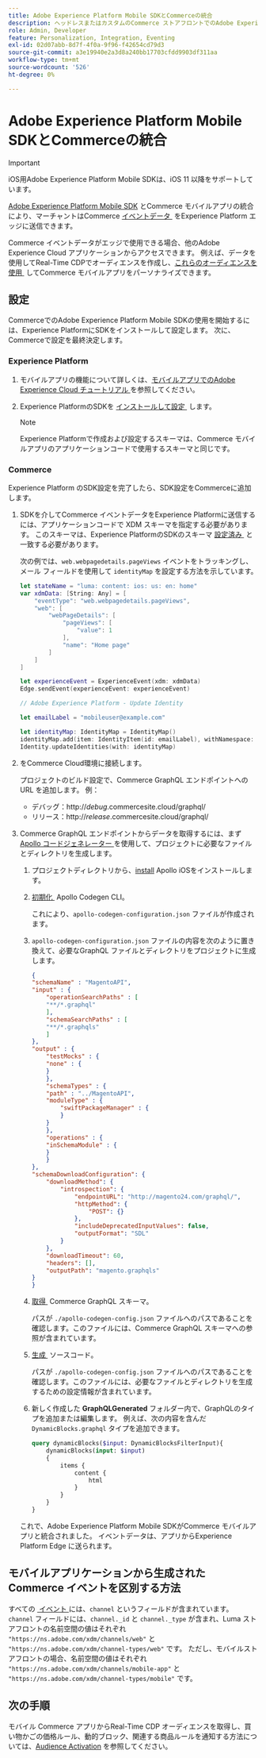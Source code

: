 ```yaml
---
title: Adobe Experience Platform Mobile SDKとCommerceの統合
description: ヘッドレスまたはカスタムのCommerce ストアフロントでのAdobe Experience Platform Mobile SDKの使用方法について説明します。
role: Admin, Developer
feature: Personalization, Integration, Eventing
exl-id: 02d07abb-8d7f-4f0a-9f96-f42654cd79d3
source-git-commit: a3e19940e2a3d8a240bb17703cfdd9903df311aa
workflow-type: tm+mt
source-wordcount: '526'
ht-degree: 0%

---
```


# Adobe Experience Platform Mobile SDKとCommerceの統合

>[!IMPORTANT]
>
>iOS用Adobe Experience Platform Mobile SDKは、iOS 11 以降をサポートしています。

[Adobe Experience Platform Mobile SDK](https://developer.adobe.com/client-sdks/home/) とCommerce モバイルアプリの統合により、マーチャントはCommerce [&#x200B; イベントデータ &#x200B;](events.md) をExperience Platform エッジに送信できます。

Commerce イベントデータがエッジで使用できる場合、他のAdobe Experience Cloud アプリケーションからアクセスできます。 例えば、データを使用してReal-Time CDPでオーディエンスを作成し、[&#x200B; これらのオーディエンスを使用 &#x200B;](https://experienceleague.adobe.com/docs/commerce-admin/customers/audience-activation.html?lang=ja) してCommerce モバイルアプリをパーソナライズできます。

## 設定

CommerceでのAdobe Experience Platform Mobile SDKの使用を開始するには、Experience PlatformにSDKをインストールして設定します。 次に、Commerceで設定を最終決定します。

### Experience Platform

1. モバイルアプリの機能について詳しくは、[&#x200B; モバイルアプリでのAdobe Experience Cloud チュートリアル &#x200B;](https://experienceleague.adobe.com/docs/platform-learn/implement-mobile-sdk/overview.html?lang=ja) を参照してください。

1. Experience PlatformのSDKを [&#x200B; インストールして設定 &#x200B;](https://developer.adobe.com/client-sdks/documentation/getting-started/) します。

   >[!NOTE]
   >
   >Experience Platformで作成および設定するスキーマは、Commerce モバイルアプリのアプリケーションコードで使用するスキーマと同じです。

### Commerce

Experience Platform のSDK設定を完了したら、SDK設定をCommerceに追加します。

1. SDKを介してCommerce イベントデータをExperience Platformに送信するには、アプリケーションコードで XDM スキーマを指定する必要があります。 このスキーマは、Experience PlatformのSDKのスキーマ [&#x200B; 設定済み &#x200B;](https://developer.adobe.com/client-sdks/home/getting-started/set-up-schemas-and-datasets/) と一致する必要があります。

   次の例では、`web.webpagedetails.pageViews` イベントをトラッキングし、メール フィールドを使用して `identityMap` を設定する方法を示しています。

   ```swift
   let stateName = "luma: content: ios: us: en: home"
   var xdmData: [String: Any] = [
       "eventType": "web.webpagedetails.pageViews",
       "web": [
           "webPageDetails": [
               "pageViews": [
                   "value": 1
               ],
               "name": "Home page"
           ]
       ]
   ]
   
   let experienceEvent = ExperienceEvent(xdm: xdmData)
   Edge.sendEvent(experienceEvent: experienceEvent)
   
   // Adobe Experience Platform - Update Identity
   
   let emailLabel = "mobileuser@example.com"
   
   let identityMap: IdentityMap = IdentityMap()
   identityMap.add(item: IdentityItem(id: emailLabel), withNamespace: "Email")
   Identity.updateIdentities(with: identityMap)
   ```

1. をCommerce Cloud環境に接続します。

   プロジェクトのビルド設定で、Commerce GraphQL エンドポイントへの URL を追加します。 例：

   - デバッグ：http://_debug_.commercesite.cloud/graphql/
   - リリース：http://_release_.commercesite.cloud/graphql/

1. Commerce GraphQL エンドポイントからデータを取得するには、まず [Apollo コードジェネレーター &#x200B;](https://www.apollographql.com/docs/ios/) を使用して、プロジェクトに必要なファイルとディレクトリを生成します。

   1. プロジェクトディレクトリから、[install](https://www.apollographql.com/docs/ios/get-started#1-install-the-apollo-frameworks) Apollo iOSをインストールします。

   1. [&#x200B; 初期化 &#x200B;](https://www.apollographql.com/docs/ios/code-generation/codegen-cli/#initialize) Apollo Codegen CLI。

      これにより、`apollo-codegen-configuration.json` ファイルが作成されます。

   1. `apollo-codegen-configuration.json` ファイルの内容を次のように置き換えて、必要なGraphQL ファイルとディレクトリをプロジェクトに生成します。

      ```json
      {
      "schemaName" : "MagentoAPI",
      "input" : {
          "operationSearchPaths" : [
          "**/*.graphql"
          ],
          "schemaSearchPaths" : [
          "**/*.graphqls"
          ]
      },
      "output" : {
          "testMocks" : {
          "none" : {
          }
          },
          "schemaTypes" : {
          "path" : "../MagentoAPI",
          "moduleType" : {
              "swiftPackageManager" : {
              }
          }
          },
          "operations" : {
          "inSchemaModule" : {
          }
          }
      },
      "schemaDownloadConfiguration": {
          "downloadMethod": {
              "introspection": {
                  "endpointURL": "http://magento24.com/graphql/",
                  "httpMethod": {
                      "POST": {}
                  },
                  "includeDeprecatedInputValues": false,
                  "outputFormat": "SDL"
              }
          },
          "downloadTimeout": 60,
          "headers": [],
          "outputPath": "magento.graphqls"
      }
      }
      ```

   1. [&#x200B; 取得 &#x200B;](https://www.apollographql.com/docs/ios/code-generation/codegen-cli/#fetch-schema) Commerce GraphQL スキーマ。

      パスが `./apollo-codegen-config.json` ファイルへのパスであることを確認します。このファイルには、Commerce GraphQL スキーマへの参照が含まれています。

   1. [&#x200B; 生成 &#x200B;](https://www.apollographql.com/docs/ios/code-generation/codegen-cli/#generate) ソースコード。

      パスが `./apollo-codegen-config.json` ファイルへのパスであることを確認します。このファイルには、必要なファイルとディレクトリを生成するための設定情報が含まれています。

   1. 新しく作成した **GraphQLGenerated** フォルダー内で、GraphQLのタイプを追加または編集します。 例えば、次の内容を含んだ `DynamicBlocks.graphql` タイプを追加できます。

      ```graphql
      query dynamicBlocks($input: DynamicBlocksFilterInput){
          dynamicBlocks(input: $input)
          {
              items {
                  content {
                      html
                  }
              }
          }
      }
      ```

   これで、Adobe Experience Platform Mobile SDKがCommerce モバイルアプリと統合されました。 イベントデータは、アプリからExperience Platform Edge に送られます。

## モバイルアプリケーションから生成されたCommerce イベントを区別する方法

すべての [&#x200B; イベント &#x200B;](events.md) には、`channel` というフィールドが含まれています。 `channel` フィールドには、`channel._id` と `channel._type` が含まれ、Luma ストアフロントの名前空間の値はそれぞれ `"https://ns.adobe.com/xdm/channels/web"` と `"https://ns.adobe.com/xdm/channel-types/web"` です。 ただし、モバイルストアフロントの場合、名前空間の値はそれぞれ `"https://ns.adobe.com/xdm/channels/mobile-app"` と `"https://ns.adobe.com/xdm/channel-types/mobile"` です。

## 次の手順

モバイル Commerce アプリからReal-Time CDP オーディエンスを取得し、買い物かごの価格ルール、動的ブロック、関連する商品ルールを通知する方法については、[Audience Activation](https://experienceleague.adobe.com/docs/commerce-admin/customers/audience-activation.html?lang=ja#retrieve-audiences-using-the-adobe-experience-platform-mobile-sdk) を参照してください。
